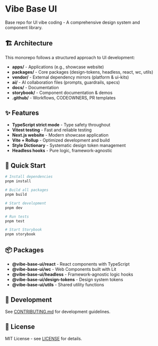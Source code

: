 # Vibe Base UI

Base repo for UI vibe coding - A comprehensive design system and component library.

## 🏗️ Architecture

This monorepo follows a structured approach to UI development:

- **apps/** - Applications (e.g., showcase website)
- **packages/** - Core packages (design-tokens, headless, react, wc, utils)
- **vendor/** - External dependency mirrors (platform & ui-kits)
- **ai/** - AI collaboration files (prompts, guardrails, specs)
- **docs/** - Documentation
- **storybook/** - Component documentation & demos
- **.github/** - Workflows, CODEOWNERS, PR templates

## ✨ Features

- **TypeScript strict mode** - Type safety throughout
- **Vitest testing** - Fast and reliable testing
- **Next.js website** - Modern showcase application
- **Vite + Rollup** - Optimized development and build
- **Style Dictionary** - Systematic design token management
- **Headless hooks** - Pure logic, framework-agnostic

## 🚀 Quick Start

```bash
# Install dependencies
pnpm install

# Build all packages
pnpm build

# Start development
pnpm dev

# Run tests
pnpm test

# Start Storybook
pnpm storybook
```

## 📦 Packages

- **@vibe-base-ui/react** - React components with TypeScript
- **@vibe-base-ui/wc** - Web Components built with Lit
- **@vibe-base-ui/headless** - Framework-agnostic logic hooks
- **@vibe-base-ui/design-tokens** - Design system tokens
- **@vibe-base-ui/utils** - Shared utility functions

## 🔧 Development

See [CONTRIBUTING.md](./CONTRIBUTING.md) for development guidelines.

## 📄 License

MIT License - see [LICENSE](./LICENSE) for details.
